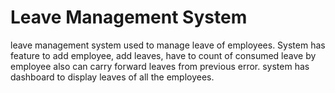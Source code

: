 # Leave Management System
leave management system used to manage leave of employees. System has feature to add employee, add leaves, have to count of consumed leave by employee also can carry forward leaves from previous error. system has dashboard to display leaves of all the employees.   
